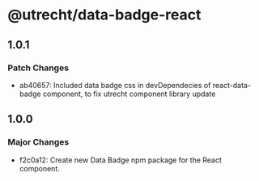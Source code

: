# @utrecht/data-badge-react

## 1.0.1

### Patch Changes

- ab40657: Included data badge css in devDependecies of react-data-badge component, to fix utrecht component library update

## 1.0.0

### Major Changes

- f2c0a12: Create new Data Badge npm package for the React component.
